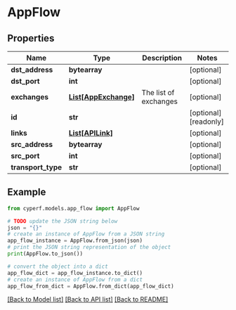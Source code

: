 # AppFlow


## Properties

Name | Type | Description | Notes
------------ | ------------- | ------------- | -------------
**dst_address** | **bytearray** |  | [optional] 
**dst_port** | **int** |  | [optional] 
**exchanges** | [**List[AppExchange]**](AppExchange.md) | The list of exchanges | [optional] 
**id** | **str** |  | [optional] [readonly] 
**links** | [**List[APILink]**](APILink.md) |  | [optional] 
**src_address** | **bytearray** |  | [optional] 
**src_port** | **int** |  | [optional] 
**transport_type** | **str** |  | [optional] 

## Example

```python
from cyperf.models.app_flow import AppFlow

# TODO update the JSON string below
json = "{}"
# create an instance of AppFlow from a JSON string
app_flow_instance = AppFlow.from_json(json)
# print the JSON string representation of the object
print(AppFlow.to_json())

# convert the object into a dict
app_flow_dict = app_flow_instance.to_dict()
# create an instance of AppFlow from a dict
app_flow_from_dict = AppFlow.from_dict(app_flow_dict)
```
[[Back to Model list]](../README.md#documentation-for-models) [[Back to API list]](../README.md#documentation-for-api-endpoints) [[Back to README]](../README.md)


